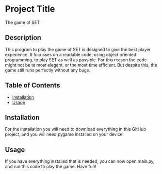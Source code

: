 # Project Title

The game of SET

## Description

This program to play the game of SET is designed to give the best player experience. It focusses on 
a readable code, using object oriented programming, to play SET as well as possible. For this reason
the code might not be te most elegant, or the most time efficient. But despite this, the game still runs
perfectly without any bugs. 

## Table of Contents

- [Installation](#installation)
- [Usage](#usage)

## Installation

For the installation you will need to download everything in this GitHub project, and you will need
pygame installed on your device. 

## Usage

If you have everything installed that is needed, you can now open main.py, and run this code to play 
the game. Have fun!
